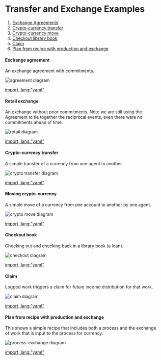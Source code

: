 # Transfer and Exchange Examples

1. [Exchange Agreements](#exchange-agreements)
1. [Crypto-currency transfer](#crypto-currency-transfer)
1. [Crypto-currency move](#moving-crypto-currency)
1. [Checkout library book](#checkout-book)
1. [Claim](#claim)
1. [Plan from recipe with production and exchange](#plan-from-recipe-with-production-and-exchange)


#### Exchange agreement

An exchange agreement with commitments.

![agreement diagram](https://raw.githubusercontent.com/valueflows/valueflows/master/release-doc-in-process/exch-commit.png)

[import, lang:"yaml"](../../examples/exch-agreement.yaml)

#### Retail exchange

An exchange without prior commitments.  Note we are still using the Agreement to tie together the reciprocal events, even there were no commitments ahead of time.

![retail diagram](https://raw.githubusercontent.com/valueflows/valueflows/master/release-doc-in-process/exch-pos.png)

[import, lang:"yaml"](../../examples/exch-retail.yaml)

#### Crypto-currency transfer

A simple transfer of a currency from one agent to another.

![crypto transfer diagram](https://raw.githubusercontent.com/valueflows/valueflows/master/release-doc-in-process/xfer-crypto.png)

[import, lang:"yaml"](../../examples/transfer-crypto.yaml)

#### Moving crypto-currency

A simple move of a currency from one account to another by one agent.

![crypto move diagram](https://raw.githubusercontent.com/valueflows/valueflows/master/release-doc-in-process/move-crypto.png)

[import, lang:"yaml"](../../examples/move-crypto.yaml)

#### Checkout book

Checking out and checking back in a library book (a loan).

![checkout diagram](https://raw.githubusercontent.com/valueflows/valueflows/master/release-doc-in-process/book.png)

[import, lang:"yaml"](../../examples/checkout-book.yaml)

#### Claim

Logged work triggers a claim for future income distribution for that work.

![claim diagram](https://raw.githubusercontent.com/valueflows/valueflows/master/release-doc-in-process/claim.png)

[import, lang:"yaml"](../../examples/claim.yaml)


#### Plan from recipe with production and exchange

This shows a simple recipe that includes both a process and the exchange of work that is input to the process for currency.

![process-exchange diagram](https://raw.githubusercontent.com/valueflows/valueflows/master/release-doc-in-process/process-exchange.png)

[import, lang:"yaml"](../../examples/recipe-with-exchange.yaml)
